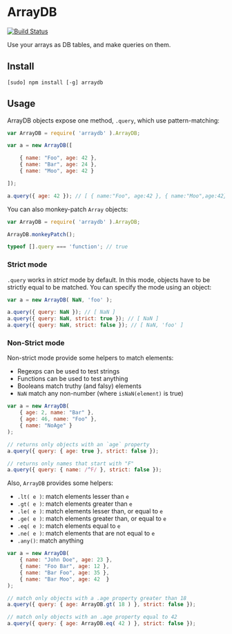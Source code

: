 # ArrayDB

[![Build Status](https://travis-ci.org/bfontaine/ArrayDB.png)](https://travis-ci.org/bfontaine/ArrayDB)

Use your arrays as DB tables, and make queries on them.

## Install

```
[sudo] npm install [-g] arraydb
```

## Usage

ArrayDB objects expose one method, `.query`, which use pattern-matching:

```js
var ArrayDB = require( 'arraydb' ).ArrayDB;

var a = new ArrayDB([

    { name: "Foo", age: 42 },
    { name: "Bar", age: 24 },
    { name: "Moo", age: 42 }

]);

a.query({ age: 42 }); // [ { name:"Foo", age:42 }, { name:"Moo",age:42} ]
```

You can also monkey-patch `Array` objects:

```js
var ArrayDB = require( 'arraydb' ).ArrayDB;

ArrayDB.monkeyPatch();

typeof [].query === 'function'; // true
```

### Strict mode

`.query` works in *strict* mode by default. In this mode, objects have to be
strictly equal to be matched. You can specify the mode using an object:

```js
var a = new ArrayDB( NaN, 'foo' );

a.query({ query: NaN }); // [ NaN ]
a.query({ query: NaN, strict: true }); // [ NaN ]
a.query({ query: NaN, strict: false }); // [ NaN, 'foo' ]
```

### Non-Strict mode

Non-strict mode provide some helpers to match elements:

* Regexps can be used to test strings
* Functions can be used to test anything
* Booleans match truthy (and falsy) elements
* `NaN` match any non-number (where `isNaN(element)` is true)

```js
var a = new ArrayDB(
    { age: 2, name: "Bar" },
    { age: 46, name: "Foo" },
    { name: "NoAge" }
);

// returns only objects with an `age` property
a.query({ query: { age: true }, strict: false });

// returns only names that start with "F"
a.query({ query: { name: /^F/ }, strict: false });
```

Also, `ArrayDB` provides some helpers:

* `.lt( e )`: match elements lesser than `e`
* `.gt( e )`: match elements greater than `e`
* `.le( e )`: match elements lesser than, or equal to `e`
* `.ge( e )`: match elements greater than, or equal to `e`
* `.eq( e )`: match elements equal to `e`
* `.ne( e )`: match elements that are not equal to `e`
* `.any()`: match anything

```js
var a = new ArrayDB(
    { name: "John Doe", age: 23 },
    { name: "Foo Bar", age: 12 },
    { name: "Bar Foo", age: 35 },
    { name: "Bar Moo", age: 42  }
);

// match only objects with a .age property greater than 18
a.query({ query: { age: ArrayDB.gt( 18 ) }, strict: false });

// match only objects with an .age property equal to 42
a.query({ query: { age: ArrayDB.eq( 42 ) }, strict: false });
```
